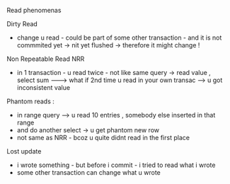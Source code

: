 Read phenomenas

Dirty Read
- change u read - could be part of some other transaction - and it is not commmited yet -> nit yet flushed -> therefore it might change !

Non Repeatable Read NRR
- in 1 transaction - u read twice - not like same query
  -> read value , select sum ---> what if 2nd time u read in your own transac --> u got inconsistent value

Phantom reads :
- in range query --> u read 10 entries , somebody else inserted in that range
- and do another select -> u get phantom new row
- not same as NRR - bcoz u quite didnt read in the first place

Lost update
- i wrote something - but before i commit - i tried to read what i wrote
- some other transaction can change what u wrote 

